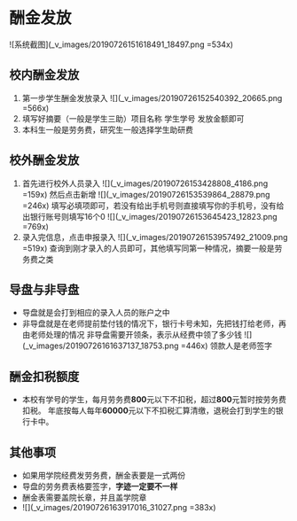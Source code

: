 # 酬金发放
![系统截图](_v_images/20190726151618491_18497.png =534x)
## 校内酬金发放
1. 第一步学生酬金发放录入
![](_v_images/20190726152540392_20665.png =566x)
2. 填写好摘要（一般是学生三助）项目名称 学生学号 发放金额即可
3. 本科生一般是劳务费，研究生一般选择学生助研费
## 校外酬金发放
1. 首先进行校外人员录入
![](_v_images/20190726153428808_4186.png =159x)
然后点击新增
![](_v_images/20190726153539864_28879.png =246x)
填写必填项即可，若没有给出手机号则直接填写你的手机号，没有给出银行账号则填写16个0
![](_v_images/20190726153645423_12823.png =769x)
2. 录入完信息，点击申报录入
![](_v_images/20190726153957492_21009.png =519x)
查询到刚才录入的人员即可，其他填写同第一种情况，摘要一般是劳务费之类
## 导盘与非导盘
- 导盘就是会打到相应的录入人员的账户之中
- 非导盘就是在老师提前垫付钱的情况下，银行卡号未知，先把钱打给老师，再由老师处理的情况
非导盘需要开领条，表示从经费中领了多少钱
![](_v_images/20190726161637137_18753.png =446x)
领款人是老师签字
## 酬金扣税额度
- 本校有学号的学生，每月劳务费**800**元以下不扣税，超过**800**元暂时按劳务费扣税。
年底按每人每年**60000**元以下不扣税汇算清缴，退税会打到学生的银行卡中。
## 其他事项
- 如果用学院经费发劳务费，酬金表要是一式两份
- 导盘的劳务费表格要签字，**字迹一定要不一样**
- 酬金表需要盖院长章，并且盖学院章
- ![](_v_images/20190726163917016_31027.png =383x)
